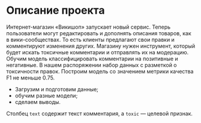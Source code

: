 # Описание проекта  

Интернет-магазин «Викишоп» запускает новый сервис. Теперь пользователи могут редактировать и дополнять описания товаров, как в вики-сообществах. То есть клиенты предлагают свои правки и комментируют изменения других. Магазину нужен инструмент, который будет искать токсичные комментарии и отправлять их на модерацию. Обучим модель классифицировать комментарии на позитивные и негативные. В нашем распоряжении набор данных с разметкой о токсичности правок. Построим модель со значением метрики качества F1 не меньше 0.75.  

- Загрузим и подготовим данные;
- обучим разные модели;
- сделаем выводы.

Столбец `text` содержит текст комментария, а `toxic` — целевой признак.
